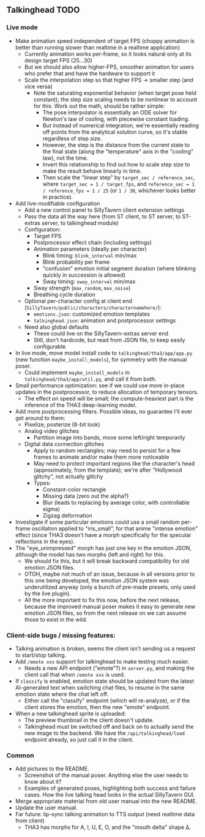 ## Talkinghead TODO

### Live mode

- Make animation speed independent of target FPS (choppy animation is better than running slower than realtime in a realtime application)
  - Currently animation works per-frame, so it looks natural only at its design target FPS (25...30)
  - But we should also allow higher-FPS, smoother animation for users who prefer that and have the hardware to support it
  - Scale the interpolation step so that higher FPS -> smaller step (and vice versa)
    - Note the saturating exponential behavior (when target pose held constant); the step size scaling needs to be nonlinear to account for this.
      Work out the math, should be rather simple:
      - The pose interpolator is essentially an ODE solver for Newton's law of cooling, with piecewise constant loading.
      - But instead of numerical integration, we're essentially reading off points from the analytical solution curve, so it's stable regardless of step size.
      - However, the step is the distance from the current state to the final state (along the "temperature" axis in the "cooling" law), not the time.
      - Invert this relationship to find out how to scale step size to make the result behave linearly in time.
      - Then scale the "linear step" by `target_sec / reference_sec`, where `target_sec = 1 / target_fps`, and `reference_sec = 1 / reference_fps = 1 / 25`
        (or `1 / 30`, whichever looks better in practice).
- Add live-modifiable configuration
  - Add a new control panel to SillyTavern client extension settings
  - Pass the data all the way here (from ST client, to ST server, to ST-extras server, to talkinghead module)
  - Configuration:
    - Target FPS
    - Postprocessor effect chain (including settings)
    - Animation parameters (ideally per character)
      - Blink timing: `blink_interval` min/max
      - Blink probability per frame
      - "confusion" emotion initial segment duration (where blinking quickly in succession is allowed)
      - Sway timing: `sway_interval` min/max
     - Sway strength (`max_random`, `max_noise`)
      - Breathing cycle duration
  - Optional per-character config at client end (`SillyTavern/public/characters/characternamehere/`):
    - `emotions.json`: customized emotion templates
    - `talkinghead.json`: animation and postprocessor settings
  - Need also global defaults
    - These could live on the SillyTavern-extras server end
    - Still, don't hardcode, but read from JSON file, to keep easily configurable
- In live mode, move model install code to `talkinghead/tha3/app/app.py` (new function `maybe_install_models`), for symmetry with the manual poser.
  - Could implement `maybe_install_models` in `talkinghead/tha3/app/util.py`, and call it from both.
- Small performance optimization: see if we could use more in-place updates in the postprocessor, to reduce allocation of temporary tensors.
  - The effect on speed will be small; the compute-heaviest part is the inference of the THA3 deep-learning model.
- Add more postprocessing filters. Possible ideas, no guarantee I'll ever get around to them:
  - Pixelize, posterize (8-bit look)
  - Analog video glitches
    - Partition image into bands, move some left/right temporarily
  - Digital data connection glitches
    - Apply to random rectangles; may need to persist for a few frames to animate and/or make them more noticeable
    - May need to protect important regions like the character's head (approximately, from the template); we're after "Hollywood glitchy", not actually glitchy
    - Types:
      - Constant-color rectangle
      - Missing data (zero out the alpha?)
      - Blur (leads to replacing by average color, with controllable sigma)
      - Zigzag deformation
- Investigate if some particular emotions could use a small random per-frame oscillation applied to "iris_small",
  for that anime "intense emotion" effect (since THA3 doesn't have a morph specifically for the specular reflections in the eyes).
- The "eye_unimpressed" morph has just one key in the emotion JSON, although the model has two morphs (left and right) for this.
  - We should fix this, but it will break backward compatibility for old emotion JSON files.
  - OTOH, maybe not much of an issue, because in all versions prior to this one being developed, the emotion JSON system
    was underutilized anyway (only a bunch of pre-made presets, only used by the live plugin).
  - All the more important to fix this now, before the next release, because the improved manual poser makes it easy to
    generate new emotion JSON files, so from the next release on we can assume those to exist in the wild.

### Client-side bugs / missing features:

- Talking animation is broken, seems the client isn't sending us a request to start/stop talking.
- Add `/emote xxx` support for talkinghead to make testing much easier.
  - Needs a new API endpoint ("emote"?) in `server.py`, and making the client call that when `/emote xxx` is used.
- If `classify` is enabled, emotion state should be updated from the latest AI-generated text
  when switching chat files, to resume in the same emotion state where the chat left off.
  - Either call the "classify" endpoint (which will re-analyze), or if the client stores the emotion,
    then the new "emote" endpoint.
- When a new talkinghead sprite is uploaded:
  - The preview thumbnail in the client doesn't update.
  - Talkinghead must be switched off and back on to actually send the new image to the backend.
    We have the `/api/talkinghead/load` endpoint already, so just call it in the client.

### Common

- Add pictures to the README.
  - Screenshot of the manual poser. Anything else the user needs to know about it?
  - Examples of generated poses, highlighting both success and failure cases. How the live talking head looks in the actual SillyTavern GUI.
- Merge appropriate material from old user manual into the new README.
- Update the user manual.
- Far future: lip-sync talking animation to TTS output (need realtime data from client)
  - THA3 has morphs for A, I, U, E, O, and the "mouth delta" shape Δ.
